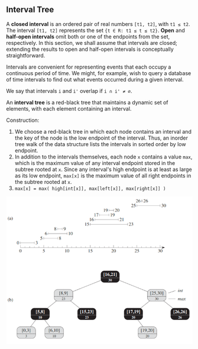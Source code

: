 ## Interval Tree
A __closed interval__ is an ordered pair of real numbers `[t1, t2]`, with `t1 ≤ t2`. The interval `[t1, t2]` represents the set `{t ∈ R: t1 ≤ t ≤ t2}`. __Open__ and __half-open intervals__ omit both or one of the endpoints from the set, respectively. In this section, we shall assume that intervals are closed; extending the results to open and half-open intervals is conceptually straightforward.

Intervals are convenient for representing events that each occupy a continuous period of time.  We might, for example, wish to query a database of time intervals to find out what events occurred during a given interval.

We say that intervals `i` and `i'` overlap if `i ∩ i' ≠ ∅`.

An __interval tree__ is a red-black tree that maintains a dynamic set of elements, with each element containing an interval.

Construction:
1. We choose a red-black tree in which each node contains an interval and the key of the node is the low endpoint of the interval. Thus, an inorder tree walk of the data structure lists the intervals in sorted order by low endpoint.
2. In addition to the intervals themselves, each node `x` contains a value `max`, which is the maximum value of any interval endpoint stored in the subtree rooted at `x`. Since any interval's high endpoint is at least as large as its low endpoint, `max[x]` is the maximum value of all right endpoints in the subtree rooted at `x`.
3. `max[x] = max( high[int[x]], max[left[x]], max[right[x]] )`

![interval-tree](../../images/interval-tree.png)
